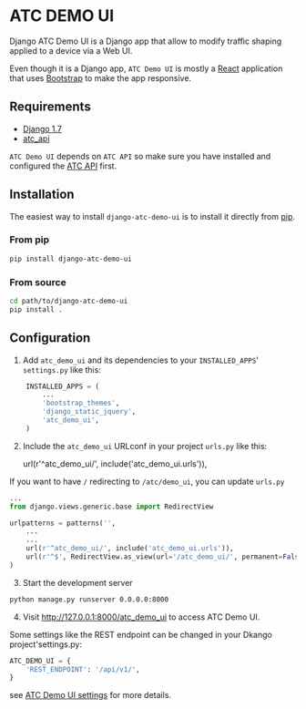 # ATC DEMO UI

Django ATC Demo UI is a Django app that allow to modify traffic shaping applied to a device via a Web UI.

Even though it is a Django app, `ATC Demo UI` is mostly a [React](http://facebook.github.io/react/) application that uses [Bootstrap](http://getbootstrap.com/) to make the app responsive.

## Requirements

* [Django 1.7](https://github.com/django/django)
* [atc_api](../django-atc-api)

`ATC Demo UI` depends on `ATC API` so make sure you have installed and configured the [ATC API](../django-atc-api) first.

## Installation

The easiest way to install `django-atc-demo-ui` is to install it directly from [pip](https://pypi.python.org/pypi).

### From pip
```bash
pip install django-atc-demo-ui
```

### From source
```bash
cd path/to/django-atc-demo-ui
pip install .
```

## Configuration

1. Add `atc_demo_ui` and its dependencies to your `INSTALLED_APPS`' `settings.py` like this:
```python
    INSTALLED_APPS = (
        ...
        'bootstrap_themes',
        'django_static_jquery',
        'atc_demo_ui',
    )
```
2. Include the `atc_demo_ui` URLconf in your project `urls.py` like this:

    url(r'^atc_demo_ui/', include('atc_demo_ui.urls')),

If you want to have `/` redirecting to `/atc/demo_ui`, you can update `urls.py`
```python
...
from django.views.generic.base import RedirectView

urlpatterns = patterns('',
    ...
    ...
    url(r'^atc_demo_ui/', include('atc_demo_ui.urls')),
    url(r'^$', RedirectView.as_view(url='/atc_demo_ui/', permanent=False)),
)
```

3. Start the development server
```bash
python manage.py runserver 0.0.0.0:8000
```

4. Visit http://127.0.0.1:8000/atc_demo_ui to access ATC Demo UI.


Some settings like the REST endpoint can be changed in your Dkango project'settings.py:

```python
ATC_DEMO_UI = {
    'REST_ENDPOINT': '/api/v1/',
}
```

see [ATC Demo UI settings](atc_demo_ui/settings.py) for more details.

